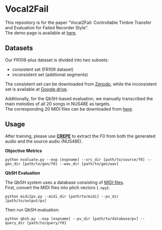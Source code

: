 # Vocal2Fail
This repository is for the paper "Vocal2Fail: Controllable Timbre Transfer and Evaluation for Failed Recorder Style".  
The demo page is available at [here](https://manchenlee.github.io/vocal2fail).  

## Datasets  

Our FR109-plus dataset is divided into two subsets: 
- consistent set (FR109 dataset)  
- inconsistent set (addtional segments)

The consistent set can be downloaded from [Zenodo](https://zenodo.org/records/14250703"), while the inconsistent set is available at [Google drive](https://drive.google.com/file/d/1q0yOEa77r8Ylol38bkkbutd6gdNzHhsn/view?usp=sharing).  

Additionally, for the QbSH-based evaluation, we manually transcribed the main melodies of all 20 songs in NUS48E as targets.  
The corresponding 20 MIDI files can be downloaded from [here](https://drive.google.com/file/d/1tgjfFxTjAmmUEGoTKGprhCg9FN8vE-Hs/view?usp=sharing).  

## Usage

After training, please use [**CREPE**](https://github.com/marl/crepe) to extract the F0 from both the generated audio and the source audio (NUS48E).

**Objective Metrics**  
```
python evaluate.py --exp [expname] --src_dir [path/to/source/f0] --gen_dir [path/to/gen/f0] --wav_dir [path/to/gen/wav]
```
**QbSH Evaluation**  

The QbSH system uses a database consisting of [MIDI files](https://drive.google.com/file/d/1owhCIMoHuhXfWHI2eU4UDzZPGu0Kg7Nw/view).  
First, convert the MIDI files into pitch vectors (`.npy`):  
```
python midi2pv.py --midi_dir [path/to/midi] --pv_dir [path/to/output/pv]
```
Then run QbSH evaluation:
```
python qbsh.py --exp [expname] --pv_dir [path/to/database/pv] --query_dir [path/to/query/f0]
```

